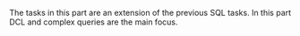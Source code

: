 The tasks in this part are an extension of the previous SQL tasks. In this
part DCL and complex queries are the main focus.